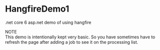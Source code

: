 # HangfireDemo1
.net core 6 asp.net demo of using hangfire


NOTE   
This demo is intentionally kept very basic.
So you have sometimes have to refresh the page after adding a job to see it on the processing list.

